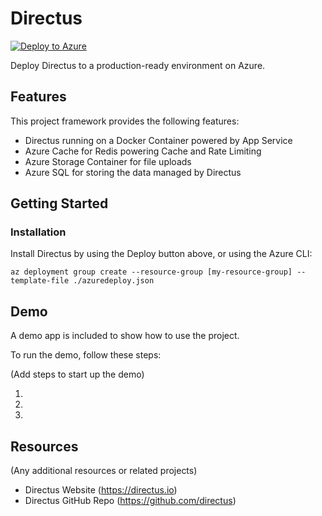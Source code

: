 # Directus

[![Deploy to Azure](https://aka.ms/deploytoazurebutton)](https%3A%2F%2Fraw.githubusercontent.com%2FAzure-Samples%2Fazure-sql-db-rest-graphql-directus%2Fmain%2Fazuredeploy.json)

Deploy Directus to a production-ready environment on Azure.

## Features

This project framework provides the following features:

- Directus running on a Docker Container powered by App Service
- Azure Cache for Redis powering Cache and Rate Limiting
- Azure Storage Container for file uploads
- Azure SQL for storing the data managed by Directus

## Getting Started

### Installation

Install Directus by using the Deploy button above, or using the Azure CLI:

```
az deployment group create --resource-group [my-resource-group] --template-file ./azuredeploy.json
```

## Demo

A demo app is included to show how to use the project.

To run the demo, follow these steps:

(Add steps to start up the demo)

1.
2.
3.

## Resources

(Any additional resources or related projects)

- Directus Website (https://directus.io)
- Directus GitHub Repo (https://github.com/directus)
